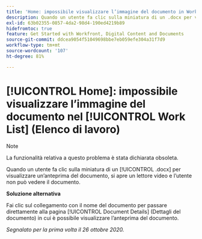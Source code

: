 ```yaml
---
title: 'Home: impossibile visualizzare l’immagine del documento in Work List (Elenco di lavoro)'
description: Quando un utente fa clic sulla miniatura di un .docx per visualizzare un’anteprima del documento, si apre un lettore video e l’utente non può vedere il documento.
exl-id: 63b02355-0857-4da2-98d4-190ed4219b89
hidefromtoc: true
feature: Get Started with Workfront, Digital Content and Documents
source-git-commit: ddcea9054f51049698bbe7eb059efe304a31f7d9
workflow-type: tm+mt
source-wordcount: '107'
ht-degree: 81%

---
```


# [!UICONTROL Home]: impossibile visualizzare l’immagine del documento nel [!UICONTROL Work List] (Elenco di lavoro)

<!--Article created by request-->

>[!NOTE]
>
>La funzionalità relativa a questo problema è stata dichiarata obsoleta.

Quando un utente fa clic sulla miniatura di un [!UICONTROL .docx] per visualizzare un’anteprima del documento, si apre un lettore video e l’utente non può vedere il documento.

**Soluzione alternativa**

Fai clic sul collegamento con il nome del documento per passare direttamente alla pagina [!UICONTROL Document Details] (Dettagli del documento) in cui è possibile visualizzare l’anteprima del documento.

_Segnalato per la prima volta il 26 ottobre 2020._
